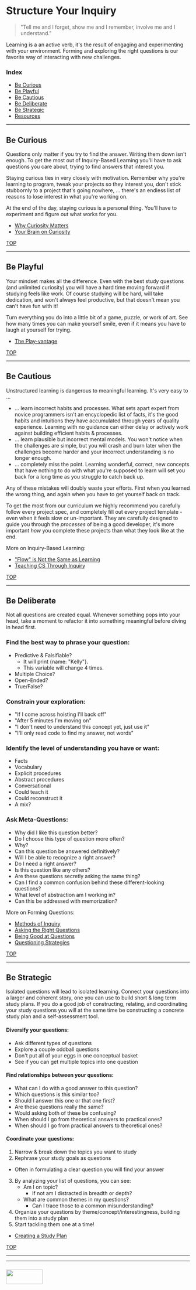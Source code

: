 # Structure Your Inquiry

> "Tell me and I forget, show me and I remember, involve me and I understand."

Learning is a an active verb, it's the result of engaging and experimenting with your environment.  Forming and exploring the right questions is our favorite way of interacting with new challenges.


### Index
* [Be Curious](#be-curious)
* [Be Playful](#be-playful)
* [Be Cautious](#be-cautious)
* [Be Deliberate](#be-deliberate)
* [Be Strategic](#be-strategic)
* [Resources](#resources)


___

## Be Curious

Questions only matter if you try to find the answer. Writing them down isn't enough.  To get the most out of Inquiry-Based Learning you'll have to ask questions you care about, trying to find answers that interest you. 

Staying curious ties in very closely with motivation.  Remember why you're learning to program, tweak your projects so they interest you, don't stick stubbornly to a project that's going nowhere, ... there's an endless list of reasons to lose interest in what you're working on.  

At the end of the day, staying curious is a personal thing.  You'll have to experiment and figure out what works for you.

* [Why Curiosity Matters](https://www.edutopia.org/blog/why-curiosity-enhances-learning-marianne-stenger)
* [Your Brain on Curiosity](https://www.npr.org/sections/ed/2014/10/24/357811146/curiosity-it-may-have-killed-the-cat-but-it-helps-us-learn)

[TOP](#structured-inquiry)

___

## Be Playful

Your mindset makes all the difference.  Even with the best study questions (and unlimited curiosity) you will have a hard time moving forward if studying feels like work.  Of course studying will be hard, will take dedication, and won't always feel productive, but that doesn't mean you can't have fun with it!  

Turn everything you do into a little bit of a game, puzzle, or work of art. See how many times you can make yourself smile, even if it means you have to laugh at yourself for trying.

* [The Play-vantage](http://pressemitteilungen.pr.uni-halle.de/index.php?modus=pmanzeige&pm_id=2662)

[TOP](#structured-inquiry)

___

## Be Cautious

Unstructured learning is dangerous to meaningful learning. It's very easy to ...
* ... learn incorrect habits and processes.  What sets apart expert from novice programmers isn't an encyclopedic list of facts, it's the good habits and intuitions they have accumulated through years of quality experience.  Learning with no guidance can either delay or actively work against building efficient habits & processes.
* ... learn plausible but incorrect mental models.  You won't notice when the challenges are simple, but you will crash and burn later when the challenges become harder and your incorrect understanding is no longer enough.
* ... completely miss the point.  Learning wonderful, correct, new concepts that have nothing to do with what you're supposed to learn will set you back for a long time as you struggle to catch back up.

Any of these mistakes will doubly waste your efforts. First when you learned the wrong thing, and again when you have to get yourself back on track.

To get the most from our curriculum we highly recommend you carefully follow every project spec, and completely fill out every project template - even when it feels slow or un-important.  They are carefully designed to guide you through the _processes_ of being a good developer,  it's more important _how_ you complete these projects than what they look like at the end.

More on Inquiry-Based Learning:
* ["Flow" is Not the Same as Learning](https://eic.rsc.org/opinion/the-case-against-inquiry-based-learning/2010103.article)
* [Teaching CS Through Inquiry](https://computinged.wordpress.com/2010/12/27/teaching-computer-science-through-inquiry/)

[TOP](#structured-inquiry)

___

## Be Deliberate

Not all questions are created equal.  Whenever something pops into your head, take a moment to refactor it into something meaningful before diving in head first.

### __Find the best way to phrase your question__:
* Predictive & Falsifiable?
  * It will print {name: "Kelly"}.
  * This variable will change 4 times.
* Multiple Choice?
* Open-Ended?
* True/False?


### __Constrain your exploration__:
* "If I come across hoisting I'll back off"
* "After 5 minutes I'm moving on"
* "I don't need to understand this concept yet, just use it"
* "I'll only read code to find my answer, not words"

### __Identify the level of understanding you have or want__:
* Facts
* Vocabulary
* Explicit procedures
* Abstract procedures
* Conversational
* Could teach it
* Could reconstruct it
* A mix?


### __Ask Meta-Questions__:
* Why did I like this question better?
* Do I choose this type of question more often?
* Why?
* Can this question be answered definitively?
* Will I be able to recognize a right answer?
* Do I need a right answer?
* Is this question like any others?
* Are these questions secretly asking the same thing?
* Can I find a common confusion behind these different-looking questions?
* What level of abstraction am I working in?
* Can this be addressed with memorization?


More on Forming Questions:
* [Methods of Inquiry](https://elearningindustry.com/inquiry-based-learning-model)
* [Asking the Right Questions](https://thinkeracademy.com/questioning-improves-your-learning/)
* [Being Good at Questions](https://medium.com/@gordon_zhu/how-to-be-great-at-asking-questions-e37be04d0603)
* [Questioning Strategies](https://www.teachthought.com/critical-thinking/8-strategies-to-help-students-ask-great-questions/)

[TOP](#structured-inquiry)

___


## Be Strategic

Isolated questions will lead to isolated learning.  Connect your questions into a larger and coherent story, one you can use to build short & long term study plans. If you do a good job of constructing, relating, and coordinating your study questions you will at the same time be constructing a concrete study plan and a self-assessment tool.




#### __Diversify your questions__:
* Ask different types of questions
* Explore a couple oddball questions
* Don't put all of your eggs in one conceptual basket
* See if you can get multiple topics into one question

#### __Find relationships between your questions__:
* What can I do with a good answer to this question?
* Which questions is this similar too?
* Should I answer this one or that one first?
* Are these questions really the same?
* Would asking both of these be confusing?
* When should I go from theoretical answers to practical ones?
* When should I go from practical answers to theoretical ones?


#### __Coordinate your questions__:
1. Narrow & break down the topics you want to study
2. Rephrase your study goals as questions
  * Often in formulating a clear question you will find your answer
3. By analyzing your list of questions, you can see:
   * Am I on topic?
     * If not am I distracted in breadth or depth?
   * What are common themes in my questions? 
     * Can I trace those to a common misunderstanding?
4. Organize your questions by theme/concept/interestingness, building them into a study plan
5. Start tackling them one at a time!


* [Creating a Study Plan](https://www.intelligent.com/create-a-study-plan/)



[TOP](#structured-inquiry)


___
___
### <a href="http://elewa.education/blog" target="_blank"><img src="https://user-images.githubusercontent.com/18554853/34921062-506450ae-f97d-11e7-875f-6feeb26ad72d.png" width="100" height="40"/></a>